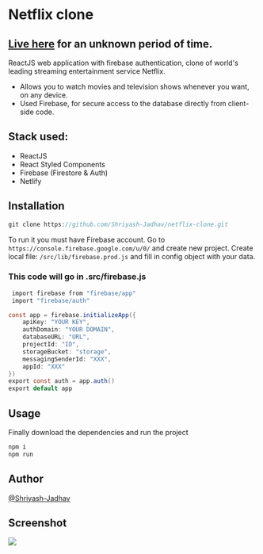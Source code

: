 # Netflix clone

## [Live here](https://react-netflixx.web.app/) for an **unknown period** of time.
 ReactJS web application with firebase authentication, clone of world's leading streaming entertainment service Netflix.

-   Allows you to watch movies and television shows whenever you want, on any device.
-   Used Firebase, for secure access to the database directly from client-side code.

## Stack used:

-   ReactJS
-   React Styled Components
-   Firebase (Firestore & Auth)
-   Netlify

## Installation

```cs
git clone https://github.com/Shriyash-Jadhav/netflix-clone.git
```

To run it you must have Firebase account.
Go to `https://console.firebase.google.com/u/0/` and create new project. Create local file: `/src/lib/firebase.prod.js` and fill in config object with your data.

### This code will go in .src/firebase.js

```cs
 import firebase from "firebase/app"
 import "firebase/auth"

const app = firebase.initializeApp({
    apiKey: "YOUR KEY",
    authDomain: "YOUR DOMAIN",
    databaseURL: "URL",
    projectId: "ID",
    storageBucket: "storage",
    messagingSenderId: "XXX",
    appId: "XXX"
})
export const auth = app.auth()
export default app
```


## Usage

Finally download the dependencies and run the project

```cs
npm i
npm run
```

## Author

[@Shriyash-Jadhav](https://github.com/Shriyash-Jadhav) 


## Screenshot

![](https://i.ibb.co/QH3Y8rj/Netflix.png)


